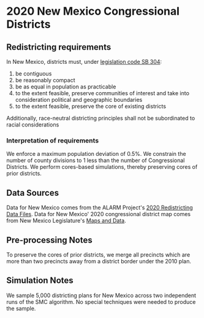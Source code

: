 # 2020 New Mexico Congressional Districts

## Redistricting requirements
In New Mexico, districts must, under [legislation code SB 304](https://www.nmlegis.gov/Legislation/Legislation?Chamber=S&LegType=B&LegNo=304&year=21):

1. be contiguous
2. be reasonably compact
3. be as equal in population as practicable
4. to the extent feasible, preserve communities of interest and take into consideration political and geographic boundaries
5. to the extent feasible, preserve the core of existing districts

Additionally, race-neutral districting principles shall not be subordinated to racial considerations

### Interpretation of requirements
We enforce a maximum population deviation of 0.5%.
We constrain the number of county divisions to 1 less than the number of Congressional Districts.
We perform cores-based simulations, thereby preserving cores of prior districts.


## Data Sources
Data for New Mexico comes from the ALARM Project's [2020 Redistricting Data Files](https://alarm-redist.github.io/posts/2021-08-10-census-2020/).
Data for New Mexico' 2020 congressional district map comes from New Mexico Legislature's [Maps and Data](https://www.nmlegis.gov/Redistricting2021/Maps_And_Data?ID202=221711.1).

## Pre-processing Notes
To preserve the cores of prior districts, we merge all precincts which are more than two precincts away from a district border under the 2010 plan.

## Simulation Notes
We sample 5,000 districting plans for New Mexico across two independent runs of the SMC algorithm.
No special techniques were needed to produce the sample.
